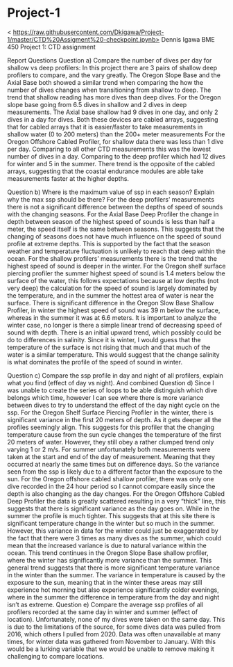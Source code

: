 # Project-1
< https://raw.githubusercontent.com/Dkigawa/Project-1/master/CTD%20Assigment%20-checkpoint.ipynb>
Dennis Igawa
BME 450 
Project 1: CTD assignment 

Report Questions 
Question a) Compare the number of dives per day for shallow vs deep profilers:
In this project there are 3 pairs of shallow deep profilers to compare, and the vary greatly. 
The Oregon Slope Base and the Axial Base both showed a similar trend when comparing the how the number of dives changes when transitioning from shallow to deep. The trend that shallow reading has more dives than deep dives. For the Oregon slope base going from 6.5 dives in shallow and 2 dives in deep measurements. The Axial base shallow had 9 dives in one day, and only 2 dives in a day for dives. Both these devices are cabled arrays, suggesting that for cabled arrays that it is easier/faster to take measurements in shallow water (0 to 200 meters) than the 200+ meter measurements 
For the Oregon Offshore Cabled Profiler, for shallow data there was less than 1 dive per day. Comparing to all other CTD measurements this was the lowest number of dives in a day. Comparing to the deep profiler which had 12 dives for winter and 5 in the summer. There trend is the opposite of the cabled arrays, suggesting that the coastal endurance modules are able take measurements faster at the higher depths.

Question b) Where is the maximum value of ssp in each season? Explain why the max ssp should be there?
For the deep profilers’ measurements there is not a significant difference between the depths of speed of sounds with the changing seasons. For the Axial Base Deep Profiler the change in depth between season of the highest speed of sounds is less than half a meter, the speed itself is the same between seasons. This suggests that the changing of seasons does not have much influence on the speed of sound profile at extreme depths. This is supported by the fact that the season weather and temperature fluctuation is unlikely to reach that deep within the ocean. 
For the shallow profilers’ measurements there is the trend that the highest speed of sound is deeper in the winter. For the Oregon shelf surface piercing profiler the summer highest speed of sound is 1.4 meters below the surface of the water, this follows expectations because at low depths (not very deep) the calculation for the speed of sound is largely dominated by the temperature, and in the summer the hottest area of water is near the surface. There is significant difference in the Oregon Slow Base Shallow Profiler, in winter the highest speed of sound was 39 m below the surface, whereas in the summer it was at 6.6 meters. It is important to analyze the winter case, no longer is there a simple linear trend of decreasing speed of sound with depth. There is an initial upward trend, which possibly could be do to differences in salinity. Since it is winter, I would guess that the temperature of the surface is not rising that much and that much of the water is a similar temperature. This would suggest that the change salinity is what dominates the profile of the speed of sound in winter.
 
Question c) Compare the ssp profile in day and night of all profilers, explain what you find (effect of day vs night). And combined Question d) 
Since I was unable to create the series of loops to be able distinguish which dive belongs which time, however I can see where there is more variance between dives to try to understand the effect of the day night cycle on the ssp. 
For the Oregon Shelf Surface Piercing Profiler in the winter, there is significant variance in the first 20 meters of depth. As it gets deeper all the profiles seemingly align. This suggests for this profiler that the changing temperature cause from the sun cycle changes the temperature of the first 20 meters of water. However, they still obey a rather clumped trend only varying 1 or 2 m/s.
For summer unfortunately both measurements were taken at the start and end of the day of measurement. Meaning that they occurred at nearly the same times but on difference days. So the variance seen from the ssp is likely due to a different factor than the exposure to the sun. 
For the Oregon offshore cabled shallow profiler, there was only one dive recorded in the 24 hour period so I cannot compare easily since the depth is also changing as the day changes.
For the Oregon Offshore Cabled Deep Profiler the data is greatly scattered resulting in a very  “thick” line, this suggests that there is significant variance as the day goes on. While in the summer the profile is much tighter. This suggests that at this site there is significant temperature change in the winter but so much in the summer. However, this variance in data for the winter could just be exaggerated by the fact that there were 3 times as many dives as the summer, which could mean that the increased variance is due to natural variance within the ocean.
This trend continues in the Oregon Slope Base shallow profiler, where the winter has significantly more variance than the summer. This general trend suggests that there is more significant temperature variance in the winter than the summer. The variance in temperature is caused by the exposure to the sun, meaning that in the winter these areas may still experience hot morning but also experience significantly colder evenings, where in the summer the difference in temperature from the day and night isn’t as extreme.
Question e) Compare the average ssp profiles of all profilers recorded at the same day in winter and summer (effect of location).
Unfortunately, none of my dives were taken on the same day. This is due to the limitations of the source, for some dives data was pulled from 2016, which others I pulled from 2020. Data was often unavailable at many times, for winter data was gathered from November to January. With this would be a lurking variable that we would be unable to remove making it challenging to compare locations. 
